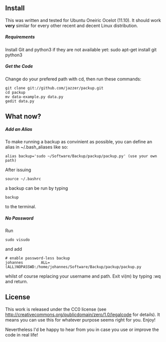 ## Install

This was written and tested for Ubuntu Oneiric Ocelot (11.10).
It should work **very** similar for every other recent and decent Linux distribution.

##### Requirements
Install Git and python3 if they are not available yet:
    sudo apt-get install git python3 

##### Get the Code

Change do your prefered path with cd, then run these commands:

    git clone git://github.com/jazzer/packup.git
    cd packup
    mv data-example.py data.py
    gedit data.py


## What now?

##### Add an Alias

To make running a backup as convinient as possible, you can define an alias in
~/.bash_aliases like so: 

    alias backup='sudo ~/Software/Backup/packup/packup.py' (use your own path)

After issuing

    source ~/.bashrc

a backup can be run by typing

    backup

to the terminal.


##### No Password

Run

    sudo visudo

and add

    # enable password-less backup
    johannes        ALL=(ALL)NOPASSWD:/home/johannes/Software/Backup/packup/packup.py

whilst of course replacing your username and path. Exit vi(m) by typing :wq and 
return.



## License

This work is released under the CC0 license (see http://creativecommons.org/publicdomain/zero/1.0/legalcode for details).
It means you can use this for whatever purpose seems right for you. Enjoy!

Nevertheless I'd be happy to hear from you in case you use or improve the code in real life!
